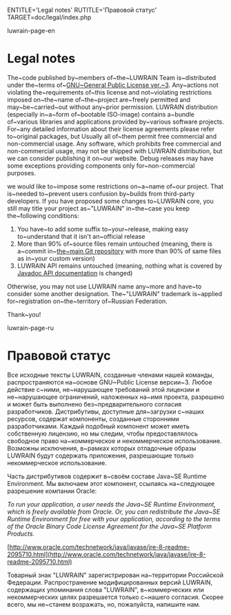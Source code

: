 
ENTITLE='Legal notes'
RUTITLE='Правовой статус'
TARGET=doc/legal/index.php

luwrain-page-en

# Legal notes

The~code published by~members of~the~LUWRAIN Team
is~distributed under the~terms of~[GNU~General Public License ver.~3](https://en.wikipedia.org/wiki/GNU_General_Public_License).
Any~actions not violating the~requirements of~this license and not~violating restrictions imposed on~the~name of~the~project are~freely permitted 
and may~be~carried~out without any~prior permission.
LUWRAIN distribution (especially in~a~form of~bootable ISO-image)
contains a~bundle of~various libraries and applications provided by~various software projects.
For~any detailed information about their license agreements please refer to~original packages,
but Usually all of~them permit   free commercial and non-commercial usage.
Any software, which prohibits free commercial and non-commercial usage, may not be shipped with LUWRAIN distribution,
but we can consider publishing it on~our website.
Debug releases may have some exceptions providing components only for~non-commercial purposes. 

we would like to~impose some restrictions on~a~name of~our project.
That is~needed to~prevent users confusion by~builds from third-party developers.
If you have  proposed some changes to~LUWRAIN core,
you still may title your project as~"LUWRAIN" in~the~case you keep  the~following conditions:

1. You have~to add some suffix to~your~release, making easy to~understand that it isn't an~official release
2. More than 90% of~source files remain untouched 
(meaning, there is a~commit in~[the~main Git repository](https://github.com/luwrain/luwrain.git) with more than 90% of same files as in~your custom version) 
3. LUWRAIN API remains untouched 
(meaning, nothing what is covered by [Javadoc API documentation](/api/) is changed)

Otherwise, you may not use LUWRAIN name any~more and have~to consider some another designation.
The~"LUWRAIN" trademark is~applied for~registration on~the~territory of~Russian Federation.

Thank~you!

luwrain-page-ru

# Правовой статус 

Все исходные тексты LUWRAIN, созданные членами нашей команды,  распространяются на~основе GNU~Public License версии~3.
Любое действие с~ними, не~нарушающее требований этой лицензии и не~нарушающее ограничений, наложенных на~имя проекта, разрешено и может быть выполнено без~предварительного согласия разработчиков.
Дистрибутивы, доступные для~загрузки с~наших ресурсов, содержат компоненты, созданные сторонними разработчиками.
Каждый подобный компонент может иметь собственную лицензию, но мы следим, чтобы 
предоставлялось свободное право на~коммерческое и некоммерческое использование.
Возможны исключения, в~рамках которых отладочные образы LUWRAIN будут содержать приложения, разрешающие только некоммерческое использование.

Часть дистрибутивов содержит в~своём составе Java~SE Runtime Environment.
Мы включаем этот компонент, ссылаясь на~следующее разрешение компании Oracle:

_To run your application, a user needs the Java~SE Runtime Environment, which is freely available from Oracle. Or, you can redistribute
the Java~SE Runtime Environment for free with your application, according to the terms of the Oracle Binary Code License Agreement for
the Java~SE Platform Products._

[http://www.oracle.com/technetwork/java/javase/jre-8-readme-2095710.html](http://www.oracle.com/technetwork/java/javase/jre-8-readme-2095710.html)

Товарный знак "LUWRAIN" зарегистрирован на~территории Российской Федерации.
Распространение модифицированных версий LUWRAIN, содержащих упоминания слова "LUWRAIN",
в~коммерческих или некоммерческих целях разрешается только с~нашего  согласия.
Скорее всего, мы не~станем возражать, но, пожалуйста, напишите нам.
